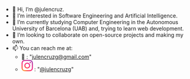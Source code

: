 - 👋 Hi, I’m @julencruz.
- 🤔 I’m interested in Software Engineering and Artificial Intelligence.
- 🌱 I’m currently studying Computer Engineering in the Autonomous University of Barcelona (UAB) and, trying to learn web development.
- 👀 I’m looking to collaborate on open-source projects and making my own.
- 📫 You can reach me at:
	- 📧 :  "julencruzg@gmail.com"
	- ![Instagram logo](assets/instagram-emoji.svg) :  "[@julencruzg](https://www.instagram.com/julencruzg)"

